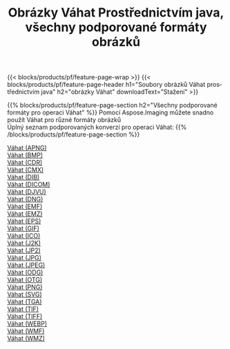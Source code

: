 ﻿---
title: Obrázky Váhat Prostřednictvím java, všechny podporované formáty obrázků 
weight: 3920
url: /cs/java/dither 
lang: cs
langdirlevel: 2
locales: zh-hans,ja,it,ru,de,es,fr,nl,id,lt,pl,pt,vi,tr,ko,zh-hant,ar,hi,th,sv,cs,uk,he
description: Pomocí Aspose.Imaging můžete snadno Váhat obrázky přes java
---

{{< blocks/products/pf/feature-page-wrap >}}
{{< blocks/products/pf/feature-page-header h1="Soubory obrázků Váhat prostřednictvím java" h2="obrázky Váhat" downloadText="Stažení" >}}


{{% blocks/products/pf/feature-page-section  h2="Všechny podporované formáty pro operaci Váhat" %}}
Pomocí Aspose.Imaging můžete snadno použít Váhat pro různé formáty obrázků
<br/>
Úplný seznam podporovaných konverzí pro operaci Váhat:
{{% /blocks/products/pf/feature-page-section %}}
<div class="container-fluid productfamilypage bg-gray">
    <div class="convertypes bg-gray agp-content section">
        <div class="container">
		<div class="row other-converters">
		    <div class='col-md-2 other-converter remove-lp remove-rp'><a href="/imaging/cs/java/dither/apng" >Váhat (APNG)</a></div><div class='col-md-2 other-converter remove-lp remove-rp'><a href="/imaging/cs/java/dither/bmp" >Váhat (BMP)</a></div><div class='col-md-2 other-converter remove-lp remove-rp'><a href="/imaging/cs/java/dither/cdr" >Váhat (CDR)</a></div><div class='col-md-2 other-converter remove-lp remove-rp'><a href="/imaging/cs/java/dither/cmx" >Váhat (CMX)</a></div><div class='col-md-2 other-converter remove-lp remove-rp'><a href="/imaging/cs/java/dither/dib" >Váhat (DIB)</a></div><div class='col-md-2 other-converter remove-lp remove-rp'><a href="/imaging/cs/java/dither/dicom" >Váhat (DICOM)</a></div><div class='col-md-2 other-converter remove-lp remove-rp'><a href="/imaging/cs/java/dither/djvu" >Váhat (DJVU)</a></div><div class='col-md-2 other-converter remove-lp remove-rp'><a href="/imaging/cs/java/dither/dng" >Váhat (DNG)</a></div><div class='col-md-2 other-converter remove-lp remove-rp'><a href="/imaging/cs/java/dither/emf" >Váhat (EMF)</a></div><div class='col-md-2 other-converter remove-lp remove-rp'><a href="/imaging/cs/java/dither/emz" >Váhat (EMZ)</a></div><div class='col-md-2 other-converter remove-lp remove-rp'><a href="/imaging/cs/java/dither/eps" >Váhat (EPS)</a></div><div class='col-md-2 other-converter remove-lp remove-rp'><a href="/imaging/cs/java/dither/gif" >Váhat (GIF)</a></div><div class='col-md-2 other-converter remove-lp remove-rp'><a href="/imaging/cs/java/dither/ico" >Váhat (ICO)</a></div><div class='col-md-2 other-converter remove-lp remove-rp'><a href="/imaging/cs/java/dither/j2k" >Váhat (J2K)</a></div><div class='col-md-2 other-converter remove-lp remove-rp'><a href="/imaging/cs/java/dither/jp2" >Váhat (JP2)</a></div><div class='col-md-2 other-converter remove-lp remove-rp'><a href="/imaging/cs/java/dither/jpg" >Váhat (JPG)</a></div><div class='col-md-2 other-converter remove-lp remove-rp'><a href="/imaging/cs/java/dither/jpeg" >Váhat (JPEG)</a></div><div class='col-md-2 other-converter remove-lp remove-rp'><a href="/imaging/cs/java/dither/odg" >Váhat (ODG)</a></div><div class='col-md-2 other-converter remove-lp remove-rp'><a href="/imaging/cs/java/dither/otg" >Váhat (OTG)</a></div><div class='col-md-2 other-converter remove-lp remove-rp'><a href="/imaging/cs/java/dither/png" >Váhat (PNG)</a></div><div class='col-md-2 other-converter remove-lp remove-rp'><a href="/imaging/cs/java/dither/svg" >Váhat (SVG)</a></div><div class='col-md-2 other-converter remove-lp remove-rp'><a href="/imaging/cs/java/dither/tga" >Váhat (TGA)</a></div><div class='col-md-2 other-converter remove-lp remove-rp'><a href="/imaging/cs/java/dither/tif" >Váhat (TIF)</a></div><div class='col-md-2 other-converter remove-lp remove-rp'><a href="/imaging/cs/java/dither/tiff" >Váhat (TIFF)</a></div><div class='col-md-2 other-converter remove-lp remove-rp'><a href="/imaging/cs/java/dither/webp" >Váhat (WEBP)</a></div><div class='col-md-2 other-converter remove-lp remove-rp'><a href="/imaging/cs/java/dither/wmf" >Váhat (WMF)</a></div><div class='col-md-2 other-converter remove-lp remove-rp'><a href="/imaging/cs/java/dither/wmz" >Váhat (WMZ)</a></div>
                </div>
        </div>
    </div>
</div>
<br/>
